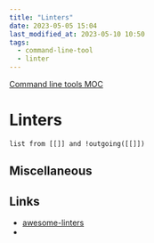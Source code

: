 ```yaml
---
title: "Linters"
date: 2023-05-05 15:04
last_modified_at: 2023-05-10 10:50
tags:
  - command-line-tool
  - linter
---
```


[Command line tools MOC](Command%20line%20tools%20MOC.md)

# Linters

```dataview
list from [[]] and !outgoing([[]])
```

## Miscellaneous

## Links

- [awesome-linters](https://github.com/caramelomartins/awesome-linters)
-
